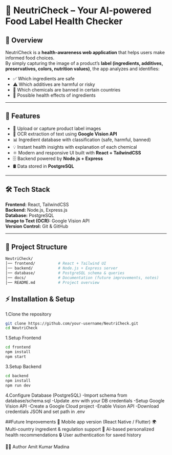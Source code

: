 # 🥗 NeutriCheck – Your AI-powered Food Label Health Checker  

## 📌 Overview  
NeutriCheck is a **health-awareness web application** that helps users make informed food choices.  
By simply capturing the image of a product’s **label (ingredients, additives, preservatives, colors, nutrition values)**, the app analyzes and identifies:  
- ✅ Which ingredients are safe  
- ⚠️ Which additives are harmful or risky  
- 🚫 Which chemicals are banned in certain countries  
- 🧬 Possible health effects of ingredients  

---

## 🚀 Features  
- 📸 Upload or capture product label images  
- 🔎 OCR extraction of text using **Google Vision API**  
- 📊 Ingredient database with classification (safe, harmful, banned)  
- 💡 Instant health insights with explanation of each chemical  
- ⚛️ Modern and responsive UI built with **React + TailwindCSS**  
- 🗄️ Backend powered by **Node.js + Express**  
- 🛢️ Data stored in **PostgreSQL**  

---

## 🛠️ Tech Stack  
**Frontend:** React, TailwindCSS  
**Backend:** Node.js, Express.js  
**Database:** PostgreSQL  
**Image to Text (OCR):** Google Vision API  
**Version Control:** Git & GitHub  

---

## 📂 Project Structure  
```bash
NeutriCheck/
│── frontend/          # React + Tailwind UI
│── backend/           # Node.js + Express server
│── database/          # PostgreSQL schema & queries
│── docs/              # Documentation (future improvements, notes)
│── README.md          # Project overview
```

## ⚡ Installation & Setup
1.Clone the repository
```bash
git clone https://github.com/your-username/NeutriCheck.git
cd NeutriCheck
```
1.Setup Frontend
```bash
cd frontend
npm install
npm start
```
3.Setup Backend
```bash
cd backend
npm install
npm run dev
```
4.Configure Database (PostgreSQL)
-Import schema from database/schema.sql
-Update .env with your DB credentials
-Setup Google Vision API
-Create a Google Cloud project
-Enable Vision API
-Download credentials JSON and set path in .env

##Future Improvements
📱 Mobile app version (React Native / Flutter)
🌍 Multi-country ingredient & regulation support
🤖 AI-based personalized health recommendations
🔒 User authentication for saved history

👩‍💻 Author
Amit Kumar Madina

